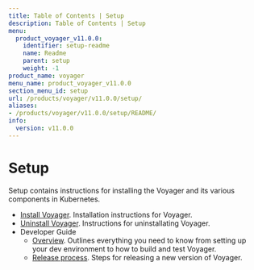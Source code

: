 ```yaml
---
title: Table of Contents | Setup
description: Table of Contents | Setup
menu:
  product_voyager_v11.0.0:
    identifier: setup-readme
    name: Readme
    parent: setup
    weight: -1
product_name: voyager
menu_name: product_voyager_v11.0.0
section_menu_id: setup
url: /products/voyager/v11.0.0/setup/
aliases:
- /products/voyager/v11.0.0/setup/README/
info:
  version: v11.0.0
---
```


# Setup

Setup contains instructions for installing the Voyager and its various components in Kubernetes.

- [Install Voyager](/products/voyager/v11.0.0/setup/install). Installation instructions for Voyager.
- [Uninstall Voyager](/products/voyager/v11.0.0/setup/uninstall). Instructions for uninstallating Voyager.
- Developer Guide
  - [Overview](/products/voyager/v11.0.0/setup/developer-guide/overview). Outlines everything you need to know from setting up your dev environment to how to build and test Voyager.
  - [Release process](/products/voyager/v11.0.0/setup/developer-guide/release). Steps for releasing a new version of Voyager.
